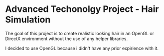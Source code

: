 # Advanced Techonolgy Project - Hair Simulation

The goal of this project is to create realistic looking hair in an OpenGL or DirectX environment without the use of any helper libraries.

I decided to use OpenGL because i didn't have any prior expirience with it.
